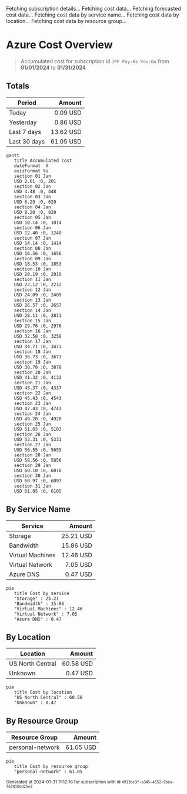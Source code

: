 Fetching subscription details...
Fetching cost data...
Fetching forecasted cost data...
Fetching cost data by service name...
Fetching cost data by location...
Fetching cost data by resource group...
# Azure Cost Overview

> Accumulated cost for subscription id `JPF Pay-As-You-Go` from **01/01/2024** to **01/31/2024**

## Totals

|Period|Amount|
|---|---:|
|Today|0.09 USD|
|Yesterday|0.86 USD|
|Last 7 days|13.62 USD|
|Last 30 days|61.05 USD|

```mermaid
gantt
   title Accumulated cost
   dateFormat  X
   axisFormat %s
   section 01 Jan
   USD 2.01 :0, 201
   section 02 Jan
   USD 4.48 :0, 448
   section 03 Jan
   USD 6.29 :0, 629
   section 04 Jan
   USD 8.20 :0, 820
   section 05 Jan
   USD 10.14 :0, 1014
   section 06 Jan
   USD 12.40 :0, 1240
   section 07 Jan
   USD 14.14 :0, 1414
   section 08 Jan
   USD 16.56 :0, 1656
   section 09 Jan
   USD 18.53 :0, 1853
   section 10 Jan
   USD 20.19 :0, 2019
   section 11 Jan
   USD 22.12 :0, 2212
   section 12 Jan
   USD 24.09 :0, 2409
   section 13 Jan
   USD 26.57 :0, 2657
   section 14 Jan
   USD 28.11 :0, 2811
   section 15 Jan
   USD 29.76 :0, 2976
   section 16 Jan
   USD 32.58 :0, 3258
   section 17 Jan
   USD 34.71 :0, 3471
   section 18 Jan
   USD 36.73 :0, 3673
   section 19 Jan
   USD 38.78 :0, 3878
   section 20 Jan
   USD 41.32 :0, 4132
   section 21 Jan
   USD 43.37 :0, 4337
   section 22 Jan
   USD 45.43 :0, 4543
   section 23 Jan
   USD 47.43 :0, 4743
   section 24 Jan
   USD 49.20 :0, 4920
   section 25 Jan
   USD 51.03 :0, 5103
   section 26 Jan
   USD 53.31 :0, 5331
   section 27 Jan
   USD 56.55 :0, 5655
   section 28 Jan
   USD 58.56 :0, 5856
   section 29 Jan
   USD 60.10 :0, 6010
   section 30 Jan
   USD 60.97 :0, 6097
   section 31 Jan
   USD 61.05 :0, 6105
```

## By Service Name

|Service|Amount|
|---|---:|
|Storage|25.21 USD|
|Bandwidth|15.86 USD|
|Virtual Machines|12.46 USD|
|Virtual Network|7.05 USD|
|Azure DNS|0.47 USD|

```mermaid
pie
   title Cost by service
   "Storage" : 25.21
   "Bandwidth" : 15.86
   "Virtual Machines" : 12.46
   "Virtual Network" : 7.05
   "Azure DNS" : 0.47
```

## By Location

|Location|Amount|
|---|---:|
|US North Central|60.58 USD|
|Unknown|0.47 USD|

```mermaid
pie
   title Cost by location
   "US North Central" : 60.58
   "Unknown" : 0.47
```

## By Resource Group

|Resource Group|Amount|
|---|---:|
|personal-network|61.05 USD|

```mermaid
pie
   title Cost by resource group
   "personal-network" : 61.05
```

<sup>Generated at 2024-01-31 11:12:16 for subscription with id `4913be3f-a345-4652-9bba-767418dd25e3`</sup>
